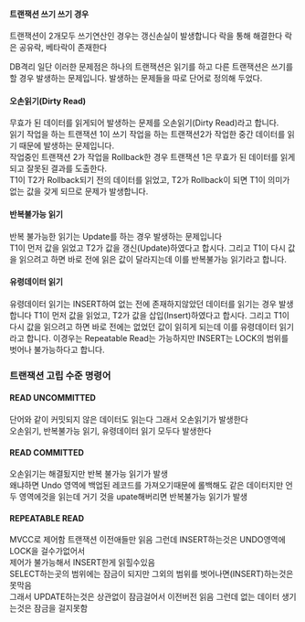 #### 트랜잭션 쓰기 쓰기 경우
트랜잭션이 2개모두 쓰기연산인 경우는 갱신손실이 발생합니다
락을 통해 해결한다
락은 공유락, 베타락이 존재한다 


DB격리 일단 이러한 문제점은 하나의 트랜잭션은 읽기를 하고 다른 트랜잭션은 쓰기를 할 경우 발생하는 문제입니다.
발생하는 문제들을 따로 단어로 정의해 두었다.

#### 오손읽기(Dirty Read)
무효가 된 데이터를 읽게되어 발생하는 문제를 오손읽기(Dirty Read)라고 합니다. <br>
읽기 작업을 하는 트랜잭션 1이 쓰기 작업을 하는 트랜잭션2가 작업한 중간 데이터를 읽기 때문에 발생하는 문제입니다. <br>
작업중인 트랜잭션 2가 작업을 Rollback한 경우 트랜잭션 1은 무효가 된 데이터를 읽게 되고 잘못된 결과를 도출한다. <br>
T1이 T2가 Rollback되기 전의 데이터를 읽었고, T2가 Rollback이 되면 T1이 의미가 없는 값을 갖게 되므로 문제가 발생합니다. <br>


#### 반복불가능 읽기
반복 불가능한 읽기는 Update를 하는 경우 발생하는 문제입니다 <br>
T1이 먼저 값을 읽었고 T2가 값을 갱신(Update)하였다고 합시다. 그리고 T1이 다시 값을 읽으려고 하면 바로 전에 읽은 값이 달라지는데 이를 반복불가능 읽기라고 합니다.  <br>

####  유령데이터 읽기
유령데이터 읽기는 INSERT하여 없는 전에 존재하지않았던 데이터를 읽기는 경우 발생합니다 
T1이 먼저 값을 읽었고, T2가 값을 삽입(Insert)하였다고 합시다. 그리고 T1이 다시 값을 읽으려고 하면 바로 전에는 없었던 값이 읽히게 되는데 이를 유령데이터 읽기라고 합니다.
이경우는 Repeatable Read는 가능하지만 INSERT는 LOCK의 범위를 벗어나 불가능하다고 합니다.



### 트랜잭션 고립 수준 명령어

#### READ UNCOMMITTED
단어와 같이 커밋되지 않은 데이터도 읽는다 그래서 오손읽기가 발생한다 <br>
오손읽기, 반복불가능 읽기, 유령데이터 읽기 모두다 발생한다 <br>

#### READ COMMITTED
오손읽기는 해결됬지만 반복 불가능 읽기가 발생 <br>
왜냐하면 Undo 영역에 백업된 레코드를 가져오기때문에 롤백해도 같은 데이터지만 언두 영역에것을 읽는데 거기 것을 upate해버리면 반복불가능 읽기가 발생 <br>

#### REPEATABLE READ
MVCC로 제어함 트랜잭션 이전애들만 읽음 그런데 INSERT하는것은 UNDO영역에 LOCK을 걸수가없어서 <br>
제어가 불가능해서 INSERT한게 읽힐수있음 <br>
SELECT하는곳의 범위에는 잠금이 되지만 그외의 범위를 벗어나면(INSERT)하는것은 못막음 <br>
그래서 UPDATE하는것은 상관없이 잠금걸어서 이전버전 읽음 그런데 없는 데이터 생기는것은 잠금을 걸지못함 <br>
